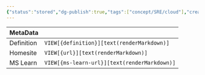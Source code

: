 ```yaml
---
{"status":"stored","dg-publish":true,"tags":["concept/SRE/cloud"],"creation_date":"2024-05-10 08:22","definition":"undefined","ms-learn-url":"undefined","url":"undefined","aliases":null,"permalink":"/concepts/ingress/","dgPassFrontmatter":true}
---
```



| MetaData   |                                              |
| ---------- | -------------------------------------------- |
| Definition | `VIEW[{definition}][text(renderMarkdown)]`   |
| Homesite   | `VIEW[{url}][text(renderMarkdown)]`          |
| MS Learn   | `VIEW[{ms-learn-url}][text(renderMarkdown)]` |
